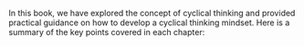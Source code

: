 
In this book, we have explored the concept of cyclical thinking and provided practical guidance on how to develop a cyclical thinking mindset. Here is a summary of the key points covered in each chapter:
